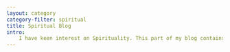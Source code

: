 ```yaml
---
layout: category
category-filter: spiritual 
title: Spiritual Blog
intro:
    I have keen interest on Spirituality. This part of my blog contains my thought on spiritual topics. 
---
```

